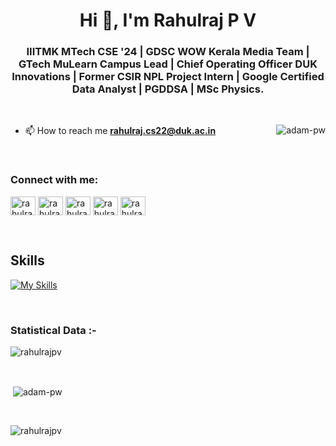<h1 align="center">Hi 👋, I'm Rahulraj P V</h1>
<h3 align="center">IIITMK MTech CSE '24 | GDSC WOW Kerala Media Team | GTech MuLearn Campus Lead | Chief Operating Officer DUK Innovations | Former CSIR NPL Project Intern | Google Certified Data Analyst | PGDDSA | MSc Physics.</h3>
<br>

<p><img align="right" src="https://github.com/Adam-pw/Adam-pw/blob/main/animation_500_kxa883sd.gif" alt="adam-pw" /></p>

- 📫 How to reach me **rahulraj.cs22@duk.ac.in**

<br>

<h3 align="left">Connect with me:</h3>
<p align="left">
  <a href="https://www.linkedin.com/in/rahulrajpvr7d/" target="blank"><img align="center"
      src="https://raw.githubusercontent.com/rahuldkjain/github-profile-readme-generator/master/src/images/icons/Social/linked-in-alt.svg"
      alt="rahulraj p v" height="30" width="40" /></a>
  <a href="https://fb.com/rahulrajpvr7d" target="blank"><img align="center"
      src="https://raw.githubusercontent.com/rahuldkjain/github-profile-readme-generator/master/src/images/icons/Social/facebook.svg"
      alt="rahulraj p v" height="30" width="40" /></a>
  <a href="https://instagram.com/rahulrajpvr7d" target="blank"><img align="center"
      src="https://raw.githubusercontent.com/rahuldkjain/github-profile-readme-generator/master/src/images/icons/Social/instagram.svg"
      alt="rahulraj p v" height="30" width="40" /></a>
  <a href="https://www.hackerrank.com/rahulrajpvr7d" target="blank"><img align="center"
      src="https://raw.githubusercontent.com/rahuldkjain/github-profile-readme-generator/master/src/images/icons/Social/hackerrank.svg"
      alt="rahulraj p v" height="30" width="40" /></a>
 <a href="https://twitter.com/rahulrajpvr7d" target="blank"><img align="center"
      src="https://raw.githubusercontent.com/rahuldkjain/github-profile-readme-generator/master/src/images/icons/Social/twitter.svg"
      alt="rahulraj p v" height="30" width="40" /></a>
</p>

<br>

## Skills 
[![My Skills](https://skillicons.dev/icons?i=ae,blender,discord,figma,github,gitlab,instagram,linkedin,matlab,ps,powershell,py,r,stackoverflow,tensorflow,twitter,vscode,wordpress&perline=5)](https://skillicons.dev)

<br>

<h3>Statistical Data :-</h3>
<p><img align="center"
    src="https://github-readme-stats.vercel.app/api/top-langs?username=rahulrajpv&show_icons=true&locale=en&bg_color=0d1117&text_color=ffffff&layout=compact"
    alt="rahulrajpv" 
    bg_color=#808080/></p>

<br>

<p>&nbsp;<img align="center" src="https://github-readme-stats.vercel.app/api?username=rahulrajpv&show_icons=true&locale=en&bg_color=0d1117&text_color=ffffff&repo=convoychat"
    alt="adam-pw" /></p>

<br>

<p><img align="center" src="https://github-readme-streak-stats.herokuapp.com/?user=rahulrajpv&theme=dark&background=0d1117&date_format=M%20j%5B%2C%20Y%5D" alt="rahulrajpv" /></p>
      
<p align="left"> <a href="https://twitter.com/" target="blank"><img
      src="https://img.shields.io/twitter/follow/?logo=twitter&style=for-the-badge" alt="" /></a> </p>
